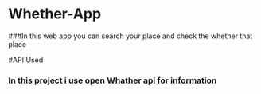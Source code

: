 # Whether-App
###In this web app you can search your place and check the whether that place

#API Used
### In this project i use open Whather api for information
